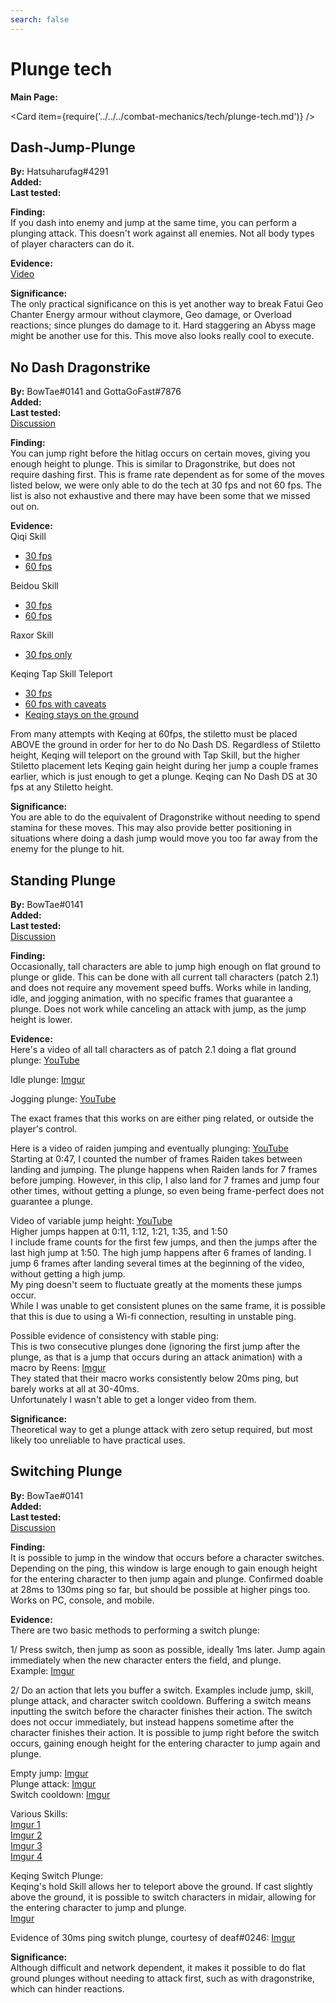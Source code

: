 ```yaml
---
search: false
---
```


# Plunge tech

**Main Page:**

<Card item={require('../../../combat-mechanics/tech/plunge-tech.md')} />

## Dash-Jump-Plunge

**By:** Hatsuharufag#4291  
**Added:** <Version date="2021-02-04" />  
**Last tested:** <VersionHl date="2021-02-04" />

**Finding:**  
If you dash into enemy and jump at the same time, you can perform a plunging attack. This doesn't work against all enemies. Not all body types of player characters can do it.

**Evidence:**  
[Video](https://www.youtube.com/watch?v=jmRe7FS_T0Q)

**Significance:**  
The only practical significance on this is yet another way to break Fatui Geo Chanter Energy armour without claymore, Geo damage, or Overload reactions;
since plunges do damage to it. Hard staggering an Abyss mage might be another use for this. This move also looks really cool to execute.

## No Dash Dragonstrike

**By:** BowTae#0141 and GottaGoFast#7876  
**Added:** <Version date="2021-10-25" />  
**Last tested:** <VersionHl date="2021-10-25" />  
[Discussion](https://tickets.deeznuts.moe/ticket-archive/attachments_896163835248001034_902207648726908938_transcript-no-dash-dragonstrike.html)

**Finding:**  
You can jump right before the hitlag occurs on certain moves, giving you enough height to plunge. This is similar to Dragonstrike, but does not require dashing first. This is frame rate dependent as for some of the moves listed below, we were only able to do the tech at 30 fps and not 60 fps. The list is also not exhaustive and there may have been some that we missed out on.

**Evidence:**  
Qiqi Skill

* [30 fps](https://youtu.be/zumumTW6Yqc)
* [60 fps](https://youtu.be/Um1oXMVAAXg)

Beidou Skill

* [30 fps](https://youtu.be/td9VQrouKh4)
* [60 fps](https://youtu.be/DiFl5ZQ_rUw)

Raxor Skill

* [30 fps only](https://youtu.be/OxBj-1oa2SQ)

Keqing Tap Skill Teleport

* [30 fps](https://youtu.be/SaA45XhNypU)
* [60 fps with caveats](https://youtu.be/VPZlo9sSqGc)
* [Keqing stays on the ground](https://youtu.be/UPlyT5bJiro)

From many attempts with Keqing at 60fps, the stiletto must be placed ABOVE the ground in order for her to do No Dash DS. Regardless of Stiletto height, Keqing will teleport on the ground with Tap Skill, but the higher Stiletto placement lets Keqing gain height during her jump a couple frames earlier, which is just enough to get a plunge. Keqing can No Dash DS at 30 fps at any Stiletto height.

**Significance:**  
You are able to do the equivalent of Dragonstrike without needing to spend stamina for these moves. This may also provide better positioning in situations where doing a dash jump would move you too far away from the enemy for the plunge to hit.

## Standing Plunge

**By:** BowTae#0141  
**Added:** <Version date="2021-10-26" />  
**Last tested:** <VersionHl date="2021-10-26" />  
[Discussion](https://tickets.deeznuts.moe/ticket-archive/attachments_886080851354480651_896124791394820106_transcript-standing-plunge.html)

**Finding:**  
Occasionally, tall characters are able to jump high enough on flat ground to plunge or glide. This can be done with all current tall characters (patch 2.1) and does not require any movement speed buffs. Works while in landing, idle, and jogging animation, with no specific frames that guarantee a plunge. Does not work while canceling an attack with jump, as the jump height is lower.

**Evidence:**  
Here's a video of all tall characters as of patch 2.1 doing a flat ground plunge: [YouTube](https://youtu.be/ZuXTD-lDX5M)

Idle plunge: [Imgur](https://imgur.com/JzwCHFt)

Jogging plunge: [YouTube](https://youtu.be/bwq6XVIYKw0)

The exact frames that this works on are either ping related, or outside the player's control.

Here is a video of raiden jumping and eventually plunging: [YouTube](https://youtu.be/33fDqBo-I7U)  
Starting at 0:47, I counted the number of frames Raiden takes between landing and jumping. The plunge happens when Raiden lands for 7 frames before jumping. However, in this clip, I also land for 7 frames and jump four other times, without getting a plunge, so even being frame-perfect does not guarantee a plunge.

Video of variable jump height: [YouTube](https://youtu.be/LglDsm3mX0U)  
Higher jumps happen at 0:11, 1:12, 1:21, 1:35, and 1:50  
I include frame counts for the first few jumps, and then the jumps after the last high jump at 1:50. The high jump happens after 6 frames of landing. I jump 6 frames after landing several times at the beginning of the video, without getting a high jump.  
My ping doesn't seem to fluctuate greatly at the moments these jumps occur.  
While I was unable to get consistent plunes on the same frame, it is possible that this is due to using a Wi-fi connection, resulting in unstable ping.

Possible evidence of consistency with stable ping:  
This is two consecutive plunges done (ignoring the first jump after the plunge, as that is a jump that occurs during an attack animation) with a macro by Reens: [Imgur](https://imgur.com/CaJbT7m)  
They stated that their macro works consistently below 20ms ping, but barely works at all at 30-40ms.  
Unfortunately I wasn't able to get a longer video from them.

**Significance:**  
Theoretical way to get a plunge attack with zero setup required, but most likely too unreliable to have practical uses.

## Switching Plunge

**By:** BowTae#0141  
**Added:** <Version date="2021-10-26" />  
**Last tested:** <VersionHl date="2021-10-26" />  
[Discussion](https://tickets.deeznuts.moe/ticket-archive/attachments_886679130878390322_896124748726149130_transcript-switch-plunge.html)

**Finding:**  
It is possible to jump in the window that occurs before a character switches. Depending on the ping, this window is large enough to gain enough height for the entering character to then jump again and plunge. Confirmed doable at 28ms to 130ms ping so far, but should be possible at higher pings too. Works on PC, console, and mobile.

**Evidence:**  
There are two basic methods to performing a switch plunge:

1/ Press switch, then jump as soon as possible, ideally 1ms later. Jump again immediately when the new character enters the field, and plunge.  
Example: [Imgur](https://imgur.com/aUpxPk0)

2/ Do an action that lets you buffer a switch. Examples include jump, skill, plunge attack, and character switch cooldown. Buffering a switch means inputting the switch before the character finishes their action. The switch does not occur immediately, but instead happens sometime after the character finishes their action. It is possible to jump right before the switch occurs, gaining enough height for the entering character to jump again and plunge.

Empty jump: [Imgur](https://imgur.com/l4CxYj8)  
Plunge attack: [Imgur](https://imgur.com/uoVg569)  
Switch cooldown: [Imgur](https://imgur.com/arv4hoG)

Various Skills:  
[Imgur 1](https://imgur.com/lzqfuLG)  
[Imgur 2](https://imgur.com/b0Kb9Kw)  
[Imgur 3](https://imgur.com/UwWgrFH)  
[Imgur 4](https://imgur.com/xzRsK8E)

Keqing Switch Plunge:  
Keqing's hold Skill allows her to teleport above the ground. If cast slightly above the ground, it is possible to switch characters in midair, allowing for the entering character to jump and plunge.  
[Imgur](https://imgur.com/fpnIttx)

Evidence of 30ms ping switch plunge, courtesy of deaf#0246:
[Imgur](https://imgur.com/TLat2We)

**Significance:**  
Although difficult and network dependent, it makes it possible to do flat ground plunges without needing to attack first, such as with dragonstrike, which can hinder reactions.
